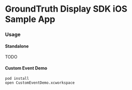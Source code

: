 # GroundTruth Display SDK iOS Sample App

### Usage

#### Standalone

TODO

#### Custom Event Demo

```
pod install
open CustomEventDemo.xcworkspace
```
